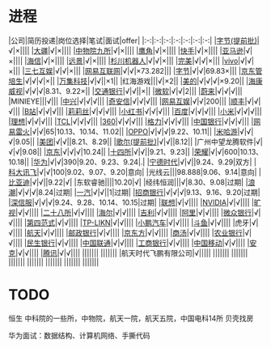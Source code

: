 # 进程
|公司|简历投递|岗位选择|笔试|面试|offer|
|:-:|:-:|:-:|:-:|:-:|:-:|:-:|
|[字节(提前批)][字节]|√|×||||
|[大疆][大疆]|√|×||||
|[中物院九所][中物院九所]|√|×||||
|[鹰角][鹰角]|√|×||||
|[快手][快手]|√|×||||
|[亚马逊][亚马逊]|√|×||||
|[海信][海信]|√|×||||
|[远景][远景]|√|×||||
|[杉川机器人][杉川机器人]|√|√|×|||
|[完美][完美]|√|√|×|||
|[vivo][vivo]|√|√|×|||
|[三七互娱][三七互娱]|√|√|×|||
|[网易互联网][网易互联网]|√|√|×73.282|||
|[字节][字节]|√|√|69.83×|||
|[京东管培生][京东管培生]|√|√|√|×||
|[万集科技][万集科技]|√|√||×1||
|红海游戏|||√|×2||
|[美的][美的]|√|√|√|×9.20||
|[海康威视][海康威视]|√|√|√|8.31、9.22×||
|[交通银行][交通银行]|√|√||×||
|[微软][微软]|√|√|2|||
|[蔚来][蔚来]|√|√|√|||
|MINIEYE|||√|||
|[中兴][中兴]|√|√|√|||
|[奇安信][奇安信]|√|√|√|||
|[网易互娱][网易互娱]|√|√|200|||
|[顺丰][顺丰]|√|√|√|||
|[B站][B站]|√|√|√|||
|[莉莉丝][莉莉丝]|√|√|√|||
|[小红书][小红书]|√|√|√|||
|[百度][百度]|√|√|√|||
|[小米][小米]|√|√|√|||
|[理想][理想]|√|√|√|||
|[TCL][TCL]|√|√|√|||
|[360][360]|√|√|√|||
|[格力][格力]|√|√|√|||
|[中国银行][中国银行]|√|√|√|||
|[网易雷火][网易雷火]|√|√|65|10.13、10.14、11.02||
|[OPPO][OPPO]|√|√|√|9.22、10.11||
|[米哈游][米哈游]|√|√|√|9.05||
|[美团][美团]|√|√||8.21、8.29||
|[歌尔(提前批)][歌尔]|√|√||8.12||
|广州中望龙腾软件|√|√|√|9.08||
|[京东][京东]|√|√|√|10.24||
|[十四所][十四所]|√|√||9.21、9.23||
|[荣耀][荣耀]|√|√|600|10.13、10.18||
|[华为][华为]|√|√|390|9.20、9.23、9.24|.|
|[宁德时代][宁德时代]|√|√||9.24、9.29|双方|
|[科大讯飞][科大讯飞]|√|√|100|9.02、9.07、9.20|意向|
|光线云|||98.888|9.06、9.14|意向|
|[比亚迪][比亚迪]|√|√||9.22|√|
|东软睿驰||||10.20|√|
|经纬恒润|||√|8.30、9.08|过期|
|[浪潮][浪潮]|√|√|√|8.24|过期|
|[一汽][一汽]|√|√||1|过期|
|[招商银行][招商银行]|√|√|√|9.13、9.16、9.20|过期|
|[深信服][深信服]|√|√|√|9.24、9.28、10.14、10.15|过期|
|[联想][联想]|√|√||||
|[NVIDIA][NVIDIA]|√|√||||
|[旷视][旷视]|√|√||||
|[二十八所][二十八所]|√|√||||
|[海尔][海尔]|√|√||||
|[吉利][吉利]|√|√||||
|[阿里][阿里]|√|√||||
|[微众银行][微众银行]|√|√||||
|[第四范式][猎聘]|√|√||||
|[TP-LIKN][TP-LIKN]|√|√||||
|[小鹏汽车][小鹏汽车]|√|√||||
|[斗鱼][斗鱼]|√|√||||
|虎牙|√|√||||
|[航天][航天]|√|√||||
|[邮政银行][邮政银行]|√|√||||
|[京东方][京东方]|√|√||||
|[商汤][商汤]|√|√||||
|[农业银行][农业银行]|√|√||||
|[民生银行][民生银行]|√|√||||
|[中国联通][中国联通]|√|√||||
|[工商银行][工商银行]|√|√||||
|[中国移动][中国移动]|√|√||||
|[安克][安克]|√|√||||
|[腾讯][腾讯]|√|√||||
|||||||
|||||||
|航天时代飞鹏有限公司|√|||||
|||||||
|||||||
|||||||
|||||||
|||||||
|||||||
|||||||

# TODO

[蚂蚁]: https://talent.antgroup.com/campus
[拼多多]: https://careers.pinduoduo.com/campus/grad
[重汽]: https://zhaopin.sinotruk.com:8009/#/schoolRecruit/index
[建设银行]: http://job1.ccb.com/cn/job/plan_index.html?planType=XY
[光大银行]: http://campus.51job.com/cebbank/jobs.html
[银行招聘网]: http://www.yinhangzhaopin.com/shpdfzyh/
[山东高速]: http://www.sdhsg.com/hr/wisdom?index=0
恒生
中科院的一些所，中物院，航天一院，航天五院，中国电科14所
贝壳找房

华为面试：数据结构、计算机网络、手撕代码

[华为]: https://career.huawei.com/reccampportal/portal5/campus-recruitment.html
[字节]: https://jobs.bytedance.com/campus/
[网易雷火]: https://campus.163.com/app/personal/apply
[网易互娱]: https://game.campus.163.com/
[网易互联网]: https://campus.163.com/app/personal/apply
[百度]: https://talent.baidu.com/static/index.html?source=NEITUI&recommendCode=IVBPT0#/individualCenter
[中兴]: https://job.zte.com.cn/cn/campus-recruitment
[荣耀]: https://career.hihonor.com/SU60eea919bef57c1023f6fe78/pb/school.html
[大疆]: https://we.dji.com/zh-CN/campus
[小红书]: https://campus.xiaohongshu.com/
[京东]: https://campus.jd.com/#/
[京东管培生]: https://campus.jd.com/#/
[联想]: https://talent.lenovo.com.cn/resume/myapply
[OPPO]: https://careers.oppo.com/campus/
[米哈游]: https://join.mihoyo.com/#/campus/applyRecord
[美团]: https://campus.meituan.com/
[NVIDIA]: https://app.mokahr.com/campus-recruitment/nvidia/47111#/
[微软]: https://recruit.microsoft.com/actioncenter/submitted
[鹰角]: https://jobs.hypergryph.com/campus_apply/hypergryph/26326#/
[快手]: https://campus.kuaishou.cn/recruit/campus/e/#/campus/my-apply
[旷视]: https://app.mokahr.com/campus_apply/megviihr/38642#/candidateHome/applications
[海康威视]: https://campushr.hikvision.com/myDelivery.html
[杉川机器人]: https://app.mokahr.com/campus_apply/3irobotics/56240?sourceToken=454bbaddb6d7123e96dabbaba088d28b#/candidateHome/applications
[一汽]: https://faw-zhaopin.hotjob.cn/SU603374380dcad4635b836531/pb/account.html#/myDeliver
[二十八所]: https://app.mokahr.com/campus_apply/cetcles/40889#/candidateHome/applications
[深信服]: https://hr.sangfor.com/campuszp
[完美]: https://recruit.games.wanmei.com/campus-recruitment/pwrd/45131/#/candidateHome/applications
[蔚来]: https://nio.jobs.feishu.cn/campus/position/application?spread=6MRASPP
[招商银行]: https://cmbnt.cmbchina.com/pages/mycenter/default.html
[歌尔]: https://www.hotjob.cn/wt/GoerTek/web/index/CompGoerTekPageindex
[远景]: https://app.mokahr.com/campus-recruitment/envisiongroup/43123#/candidateHome/applications
[B站]: https://jobs.bilibili.com/campus/records
[字节]: https://jobs.bytedance.com/campus/
[奇安信]: https://app.mokahr.com/campus_apply/qianxin/29182#/candidateHome/applications
[顺丰]: http://campus.sf-express.com/index.html#/personalCenter
[TCL]: https://sc.hotjob.cn/wt/TCL/web/index/campus?brandCode=1
[中物院九所]: http://www.caep-scns.ac.cn/job_user_sq_center.php
[亚马逊]: https://account.amazon.jobs/zh-CN
[格力]: https://gree.zhiye.com/Portal/Apply/Index
[海尔]: http://maker.haier.net/client/campus/mydelivery.html
[科大讯飞]: https://campus.iflytek.com/official-pc/delivery
[交通银行]: https://job.bankcomm.com/getpersonalInfo.do?step=99
[浪潮]: https://inspur.hcmcloud.cn/recruit#/progress
[小米]: https://app.mokahr.com/campus_apply/xiaomi/47097#/candidateHome/applications
[吉利]: https://campus.geely.com/hcm-web/#/ucenter/cmine
[阿里]: https://talent.alibaba.com/campus/home
[美的]: https://careers.midea.com/schoolOut/apply
[微众银行]: https://app-tc.mokahr.com/campus-recruitment/webankhr/18005#/candidateHome/applications
[三七互娱]: https://app.mokahr.com/campus_apply/37/25238#/candidateHome/applications
[工商银行]: https://job.icbc.com.cn/pc/index.html#/main/school/home/post
[万集科技]: https://fpq5u8xh3h.jobs.feishu.cn/201211/position/application
[猎聘]: https://c.liepin.com/apply/ats-list/
[TP-LIKN]: https://hr.tp-link.com.cn/socialDelivery
[小鹏汽车]: https://campus.xiaopeng.com/campus_apply/xiaopeng/22/#/candidateHome/applications
[莉莉丝]: https://lilithgames.jobs.feishu.cn/campus/position/application
[理想]: https://www.lixiang.com/employ/archives.html?fromJob=1
[比亚迪]: http://job.byd.com/zpweb/zpweb/planList.do?actPara=wishList
[斗鱼]: https://app.mokahr.com/campus_apply/douyu/7623#/candidateHome/applications
[vivo]: https://hr.vivo.com/wt/vivo/web/index/vivoWebApplyRecord!listApplyPosition?needStatusFlows=true
[航天]: https://www.spacetalent.com.cn/
[邮政银行]: https://xiaoyuan.zhaopin.com/scrd/delivery/record
[海信]: http://hisense.zhiye.com/
[京东方]: http://campus.boe.com/Portal/Apply/Index
[商汤]: https://hr.sensetime.com/SU604c56f9bef57c3d1a752c60/pb/account.html#/myDeliver
[农业银行]: https://career.abchina.com/build/index.html#/MySubmit
[民生银行]: http://career.cmbc.com.cn:8080/index.html#/app/usercenter
[中国联通]: https://xiaoyuan.zhaopin.com/scrd/delivery/record
[360]: https://360campus.zhiye.com/personal/deliveryRecord
[中国银行]: https://campus.chinahr.com/pages/2023-boc/#/jobs
[中国移动]: https://job.10086.cn/personal/campus/
[十四所]: http://hr.nriet.com/Pages/Recruit/MngApply.aspx
[安克]: https://anker-in.jobs.feishu.cn/referral/campus/position/application?token=MjsxNjYwNzI1Njk2MDI2OzcxMTI1OTI5ODU2NDg5MDYyNDI7NzEzMjc1OTQ0NjkyMTYxMTUzMg
[宁德时代]: https://app.mokahr.com/campus-recruitment/catlhr/73943#/candidateHome/applications
[腾讯]: https://join.qq.com/progress.html
